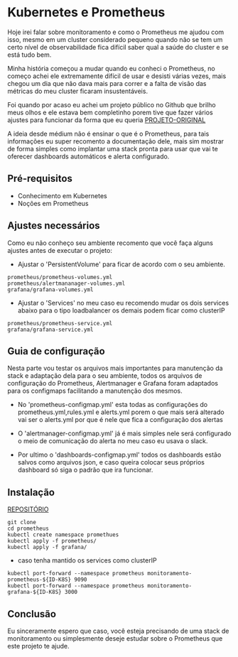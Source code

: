# Kubernetes e Prometheus

Hoje irei falar sobre monitoramento e como o Prometheus me ajudou com isso, mesmo em um cluster considerado pequeno quando não se tem um certo nível de observabilidade fica difícil saber qual a saúde do cluster e se está tudo bem.

Minha história começou a mudar quando eu conheci o Prometheus, no começo achei ele extremamente difícil de usar e desisti várias vezes, mais chegou um dia que não dava mais para correr e a falta de visão das métricas do meu cluster ficaram insustentáveis.

Foi quando por acaso eu achei um projeto público no Github que brilho meus olhos e ele estava bem completinho porem tive que fazer vários ajustes para funcionar da forma que eu queria [PROJETO-ORIGINAL](https://github.com/do-community/doks-monitoring)

A ideia desde médium não é ensinar o que é o Prometheus, para tais informações eu super recomento a documentação dele, mais sim mostrar de forma simples como implantar uma stack pronta para usar que vai te oferecer dashboards automáticos e alerta configurado.

## Pré-requisitos

- Conhecimento em Kubernetes
- Noções em Prometheus


## Ajustes necessários

Como eu não conheço seu ambiente recomento que você faça alguns ajustes antes de executar o projeto:

- Ajustar o 'PersistentVolume' para ficar de acordo com o seu ambiente.
```
prometheus/prometheus-volumes.yml
prometheus/alertmananager-volumes.yml
grafana/grafana-volumes.yml
```

- Ajustar o 'Services' no meu caso eu recomendo mudar os dois services abaixo para o tipo loadbalancer os demais podem ficar como clusterIP
```
prometheus/prometheus-service.yml
grafana/grafana-service.yml
```

## Guia de configuração

Nesta parte vou testar os arquivos mais importantes para manutenção da stack e adaptação dela para o seu ambiente, todos os arquivos de configuração do Prometheus, Alertmanager e Grafana foram adaptados para os configmaps facilitando a manutenção dos mesmos.

- No 'prometheus-configmap.yml' esta todas as configurações do prometheus.yml,rules.yml e alerts.yml porem o que mais será alterado vai ser o alerts.yml por que é nele que fica a configuração dos alertas

- O 'alertmanager-configmap.yml' já é mais simples nele será configurado o meio de comunicação do alerta no meu caso eu usava o slack.

- Por ultimo o 'dashboards-configmap.yml' todos os dashboards estão salvos como arquivos json, e caso queira colocar seus próprios dashboard só siga o padrão que ira funcionar.

## Instalação

[REPOSITÓRIO](https://github.com/gusta095/prometheus)

```
git clone
cd prometheus
kubectl create namespace promethues
kubectl apply -f prometheus/
kubectl apply -f grafana/
```

- caso tenha mantido os services como clusterIP
```
kubectl port-forward --namespace prometheus monitoramento-prometheus-${ID-K8S} 9090
kubectl port-forward --namespace prometheus monitoramento-grafana-${ID-K8S} 3000
```


## Conclusão

Eu sinceramente espero que caso, você esteja precisando de uma stack de monitoramento  ou simplesmente deseje estudar sobre o Prometheus que este projeto te ajude.
